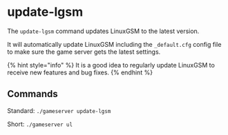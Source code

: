 # update-lgsm

The `update-lgsm` command updates LinuxGSM to the latest version.

It will automatically update LinuxGSM including the `_default.cfg` config file to make sure the game server gets the latest settings.

{% hint style="info" %}
It is a good idea to regularly update LinuxGSM to receive new features and bug fixes.
{% endhint %}

## Commands

Standard: `./gameserver update-lgsm`

Short: `./gameserver ul`
